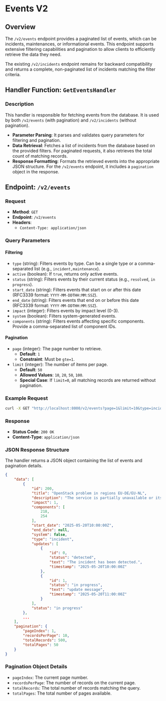 # Events V2

## Overview

The `/v2/events` endpoint provides a paginated list of events, which can be incidents, maintenances, or informational events. This endpoint supports extensive filtering capabilities and pagination to allow clients to efficiently retrieve the data they need.

The existing `/v2/incidents` endpoint remains for backward compatibility and returns a complete, non-paginated list of incidents matching the filter criteria.

## Handler Function: `GetEventsHandler`

### Description

This handler is responsible for fetching events from the database. It is used by both `/v2/events` (with pagination) and `/v2/incidents` (without pagination).

- **Parameter Parsing**: It parses and validates query parameters for filtering and pagination.
- **Data Retrieval**: Fetches a list of incidents from the database based on the provided filters. For paginated requests, it also retrieves the total count of matching records.
- **Response Formatting**: Formats the retrieved events into the appropriate JSON structure. For the `/v2/events` endpoint, it includes a `pagination` object in the response.

## Endpoint: `/v2/events`

### Request

- **Method**: `GET`
- **Endpoint**: `/v2/events`
- **Headers**:
  - `Content-Type: application/json`

### Query Parameters

#### Filtering

- `type` (string): Filters events by type. Can be a single type or a comma-separated list (e.g., `incident,maintenance`).
- `active` (boolean): If `true`, returns only active events.
- `status` (string): Filters events by their current status (e.g., `resolved`, `in progress`).
- `start_date` (string): Filters events that start on or after this date (RFC3339 format: `YYYY-MM-DDTHH:MM:SSZ`).
- `end_date` (string): Filters events that end on or before this date (RFC3339 format: `YYYY-MM-DDTHH:MM:SSZ`).
- `impact` (integer): Filters events by impact level (0-3).
- `system` (boolean): Filters system-generated events.
- `components` (string): Filters events affecting specific components. Provide a comma-separated list of component IDs.

#### Pagination

- `page` (integer): The page number to retrieve.
  - **Default**: `1`
  - **Constraint**: Must be `gte=1`.
- `limit` (integer): The number of items per page.
  - **Default**: `50`
  - **Allowed Values**: `10`, `20`, `50`, `100`.
  - **Special Case**: If `limit=0`, all matching records are returned without pagination.

### Example Request

```bash
curl -X GET "http://localhost:8000/v2/events?page=1&limit=10&type=incident"
```

### Response

- **Status Code**: `200 OK`
- **Content-Type**: `application/json`

### JSON Response Structure

The handler returns a JSON object containing the list of events and pagination details.

```json
{
    "data": [
        {
            "id": 200,
            "title": "OpenStack problem in regions EU-DE/EU-NL",
            "description": "The service is partially unavailable or its performance has decreased.",
            "impact": 1,
            "components": [
                218,
                254
            ],
            "start_date": "2025-05-20T10:00:00Z",
            "end_date": null,
            "system": false,
            "type": "incident",
            "updates": [
                {
                    "id": 0,
                    "status": "detected",
                    "text": "The incident has been detected.",
                    "timestamp": "2025-05-20T10:00:00Z"
                },
                {
                    "id": 1,
                    "status": "in progress",
                    "text": "update message",
                    "timestamp": "2025-05-20T11:00:00Z"
                }
            ],
            "status": "in progress"
        },
        ...
    ],
    "pagination": {
        "pageIndex": 1,
        "recordsPerPage": 10,
        "totalRecords": 500,
        "totalPages": 50
    }
}
```

### Pagination Object Details

- `pageIndex`: The current page number.
- `recordsPerPage`: The number of records on the current page.
- `totalRecords`: The total number of records matching the query.
- `totalPages`: The total number of pages available.
